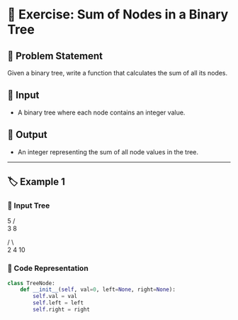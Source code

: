 # 🌳 Exercise: Sum of Nodes in a Binary Tree  

## 📌 Problem Statement  
Given a binary tree, write a function that calculates the sum of all its nodes.  

## 🔹 Input  
- A binary tree where each node contains an integer value.  

## 🔹 Output  
- An integer representing the sum of all node values in the tree.  

---

## 🏷️ Example 1  

### 🎯 Input Tree

5
 / \
3   8

/ \   
2   4   10

### 🔹 Code Representation  
```python
class TreeNode:
    def __init__(self, val=0, left=None, right=None):
        self.val = val
        self.left = left
        self.right = right
